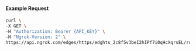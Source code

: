 <!-- Code generated for API Clients. DO NOT EDIT. -->

#### Example Request

```bash
curl \
-X GET \
-H "Authorization: Bearer {API_KEY}" \
-H "Ngrok-Version: 2" \
https://api.ngrok.com/edges/https/edghts_2c8f5v3beI2hIPf7i0qHcXqrsEL/routes/edghtsrt_2c8f5wfJagmLtzPgadUq3Y0VcvR/backend
```
